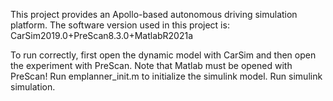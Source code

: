 This project provides an Apollo-based autonomous driving simulation platform.
The software version used in this project is: CarSim2019.0+PreScan8.3.0+MatlabR2021a

To run correctly, first open the dynamic model with CarSim and then open the experiment with PreScan.
Note that Matlab must be opened with PreScan!
Run emplanner_init.m to initialize the simulink model.
Run simulink simulation.